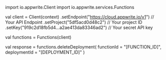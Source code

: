 import io.appwrite.Client
import io.appwrite.services.Functions

val client = Client(context)
    .setEndpoint("https://cloud.appwrite.io/v1") // Your API Endpoint
    .setProject("5df5acd0d48c2") // Your project ID
    .setKey("919c2d18fb5d4...a2ae413da83346ad2") // Your secret API key

val functions = Functions(client)

val response = functions.deleteDeployment(
    functionId = "[FUNCTION_ID]",
    deploymentId = "[DEPLOYMENT_ID]"
)
